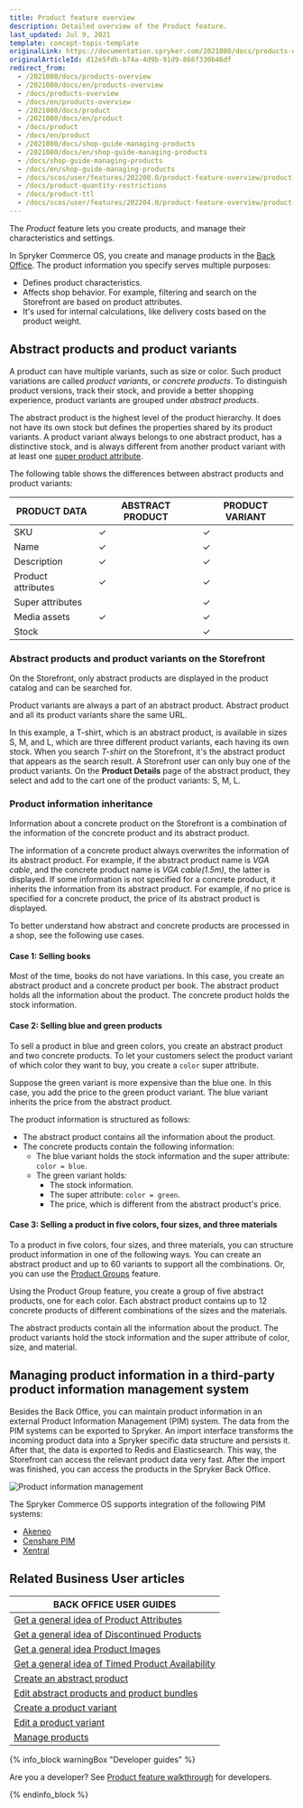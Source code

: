 ```yaml
---
title: Product feature overview
description: Detailed overview of the Product feature.
last_updated: Jul 9, 2021
template: concept-topic-template
originalLink: https://documentation.spryker.com/2021080/docs/products-overview
originalArticleId: d12e5fdb-b74a-4d9b-91d9-866f330b46df
redirect_from:
  - /2021080/docs/products-overview
  - /2021080/docs/en/products-overview
  - /docs/products-overview
  - /docs/en/products-overview
  - /2021080/docs/product
  - /2021080/docs/en/product
  - /docs/product
  - /docs/en/product
  - /2021080/docs/shop-guide-managing-products
  - /2021080/docs/en/shop-guide-managing-products
  - /docs/shop-guide-managing-products
  - /docs/en/shop-guide-managing-products
  - /docs/scos/user/features/202200.0/product-feature-overview/product-feature-overview.html
  - /docs/product-quantity-restrictions
  - /docs/product-ttl
  - /docs/scos/user/features/202204.0/product-feature-overview/product-feature-overview.html  
---
```


The *Product* feature lets you create products, and manage their characteristics and settings.

In Spryker Commerce OS, you create and manage products in the [Back Office](/docs/scos/user/features/{{page.version}}/spryker-core-back-office-feature-overview/spryker-core-back-office-feature-overview.html). The product information you specify serves multiple purposes:

* Defines product characteristics.
* Affects shop behavior. For example, filtering and search on the Storefront are based on product attributes.
* It's used for internal calculations, like delivery costs based on the product weight.


## Abstract products and product variants

A product can have multiple variants, such as size or color. Such product variations are called *product variants*, or *concrete products*. To distinguish product versions, track their stock, and provide a better shopping experience, product variants are grouped under *abstract products*.

The abstract product is the highest level of the product hierarchy. It does not have its own stock but defines the properties shared by its product variants. A product variant always belongs to one abstract product, has a distinctive stock, and is always different from another product variant with at least one [super product attribute](/docs/pbc/all/product-information-management/{{page.version}}/product-feature-overview/product-attributes-overview.html).

The following table shows the differences between abstract products and product variants:

| PRODUCT DATA | ABSTRACT PRODUCT | PRODUCT VARIANT |
| --- | --- | --- |
| SKU |&check;|&check;|
| Name |&check;|&check;|
| Description |&check;|&check;|
| Product attributes |&check;|&check;|
| Super attributes |  |&check;|
| Media assets |&check;|&check;|
| Stock |  |&check;|

### Abstract products and product variants on the Storefront

On the Storefront, only abstract products are displayed in the product catalog and can be searched for.

Product variants are always a part of an abstract product. Abstract product and all its product variants share the same URL.

In this example, a T-shirt, which is an abstract product, is available in sizes S, M, and L, which are three different product variants, each having its own stock. When you search *T-shirt* on the Storefront, it's the abstract product that appears as the search result. A Storefront user can only buy one of the product variants. On the **Product Details** page of the abstract product, they select and add to the cart one of the product variants: S, M, L.


### Product information inheritance

Information about a concrete product on the Storefront is a combination of the information of the concrete product and its abstract product.  

The information of a concrete product always overwrites the information of its abstract product. For example, if the abstract product name is *VGA cable*, and the concrete product name is *VGA cable(1.5m)*, the latter is displayed.
If some information is not specified for a concrete product, it inherits the information from its abstract product. For example, if no price is specified for a concrete product, the price of its abstract product is displayed.

To better understand how abstract and concrete products are processed in a shop, see the following use cases.

#### Case 1: Selling books

Most of the time, books do not have variations. In this case, you create an abstract product and a concrete product per book. The abstract product holds all the information about the product. The concrete product holds the stock information.

#### Case 2: Selling blue and green products

To sell a product in blue and green colors, you create an abstract product and two concrete products. To let your customers select the product variant of which color they want to buy, you create a `color` super attribute.

Suppose the green variant is more expensive than the blue one. In this case, you add the price to the green product variant. The blue variant inherits the price from the abstract product.

The product information is structured as follows:
* The abstract product contains all the information about the product.
* The concrete products contain the following information:
  - The blue variant holds the stock information and the super attribute: `color = blue`.
  - The green variant holds:
    - The stock information.
    - The super attribute: `color = green`.
    - The price, which is different from the abstract product's price.

#### Case 3: Selling a product in five colors, four sizes, and three materials

To a product in five colors, four sizes, and three materials, you can structure product information in one of the following ways. You can create an abstract product and up to 60 variants to support all the combinations. Or, you can use the [Product Groups](/docs/pbc/all/product-information-management/{{page.version}}/product-groups-feature-overview.html) feature.

Using the Product Group feature, you create a group of five abstract products, one for each color. Each abstract product  contains up to 12 concrete products of different combinations of the sizes and the materials.

The abstract products contain all the information about the product. The product variants hold the stock information and the super attribute of color, size, and material.


## Managing product information in a third-party product information management system

Besides the Back Office, you can maintain product information in an external Product Information Management (PIM) system. The data from the PIM systems can be exported to Spryker. An import interface transforms the incoming product data into a Spryker specific data structure and persists it. After that, the data is exported to Redis and Elasticsearch. This way, the Storefront can access the relevant product data very fast. After the import was finished, you can access the products in the Spryker Back Office.

![Product information management](https://spryker.s3.eu-central-1.amazonaws.com/docs/Features/Product+Management/Product/product_information_management.png)

The Spryker Commerce OS supports integration of the following PIM systems:

* [Akeneo](/docs/scos/dev/back-end-development/extending-spryker/development-strategies/spryker-os-module-customisation/extend-the-core.html)
* [Censhare PIM](/docs/pbc/all/product-information-management/{{page.version}}/third-party-integrations/censhare-pim.html)
* [Xentral](/docs/scos/user/technology-partners/{{page.version}}/product-information-pimerp/xentral.html)


## Related Business User articles

|BACK OFFICE USER GUIDES|
|---|
| [Get a general idea of Product Attributes](/docs/pbc/all/product-information-management/{{page.version}}/product-feature-overview/product-attributes-overview.html)  |
| [Get a general idea of Discontinued Products](/docs/pbc/all/product-information-management/{{page.version}}/product-feature-overview/discontinued-products-overview.html)  |
| [Get a general idea Product Images](/docs/pbc/all/product-information-management/{{page.version}}/product-feature-overview/product-images-overview.html)  |
| [Get a general idea of Timed Product Availability](/docs/pbc/all/product-information-management/{{page.version}}/product-feature-overview/timed-product-availability-overview.html)  |
| [Create an abstract product](/docs/scos/user/back-office-user-guides/{{page.version}}/catalog/products/manage-abstract-products-and-product-bundles/create-abstract-products-and-product-bundles.html) |
| [Edit abstract products and product bundles](/docs/scos/user/back-office-user-guides/{{page.version}}/catalog/products/manage-abstract-products-and-product-bundles/edit-abstract-products-and-product-bundles.html) |
| [Create a product variant](/docs/scos/user/back-office-user-guides/{{page.version}}/catalog/products/manage-concrete-products/creating-product-variants.html) |
| [Edit a product variant](/docs/scos/user/back-office-user-guides/{{page.version}}/catalog/products/manage-concrete-products/editing-product-variants.html) |
| [Manage products](/docs/scos/user/back-office-user-guides/{{page.version}}/catalog/products/managing-products/managing-products.html) |

{% info_block warningBox "Developer guides" %}

Are you a developer? See [Product feature walkthrough](/docs/scos/dev/feature-walkthroughs/{{page.version}}/product-feature-walkthrough.html) for developers.

{% endinfo_block %}
